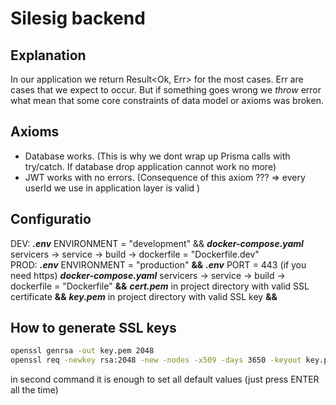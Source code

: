 # Silesig backend

## Explanation

In our application we return Result<Ok, Err> for the most cases. Err are cases that we expect to occur. But if something goes wrong we _throw_ error what mean that some core constraints of data model or axioms was broken.

## Axioms

- Database works. (This is why we dont wrap up Prisma calls with try/catch. If database drop application cannot work no more)
- JWT works with no errors. (Consequence of this axiom ??? => every userId we use in application layer is valid )

## Configuratio

DEV: 
___.env___ ENVIRONMENT = "development" && 
___docker-compose.yaml___ servicers -> service -> build -> dockerfile = "Dockerfile.dev"  
PROD: 
___.env___ ENVIRONMENT = "production" __&&__ 
___.env___ PORT = 443 (if you need https)
___docker-compose.yaml___ servicers -> service -> build -> dockerfile = "Dockerfile"  __&&__
___cert.pem___  in project directory with valid SSL certificate __&&__
___key.pem___ in project directory with valid SSL key __&&__

## How to generate SSL keys
```bash
openssl genrsa -out key.pem 2048
openssl req -newkey rsa:2048 -new -nodes -x509 -days 3650 -keyout key.pem -out cert.pem -addext "subjectAltName = DNS:localhost"
```
in second command it is enough to set all default values (just press ENTER all the time)

